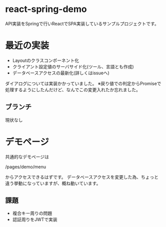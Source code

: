 # react-spring-demo

API実装をSpringで行いReactでSPA実装しているサンプルプロジェクトです。

# 最近の実装

- Layoutのクラスコンポーネント化
- クライアント設定値のサーバサイド化(ツール、言語とも作成)
- データベースアクセスの最新化(詳しくはissueへ)

ダイアログについては実装かかっていました。
※戻り値での判定からPromiseで処理するようにしたんだけど、なんでこの変更入れたか忘れました。

## ブランチ

現状なし

# デモページ

共通的なデモページは

/pages/demo/menu

からアクセスできるはずです。
データベースアクセスを変更した為、ちょっと違う挙動になっていますが、概ね動いています。

## 課題

- 複合キー周りの問題
- 認証周りをJWTで実装

